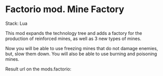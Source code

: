 # Factorio mod. Mine Factory

Stack: Lua

This mod expands the technology tree and adds a factory for the production of reinforced mines, as well as 3 new types of mines.

Now you will be able to use freezing mines that do not damage enemies, but, slow them down. You will also be able to use burning and poisoning mines.

Result url on the mods.factorio:
